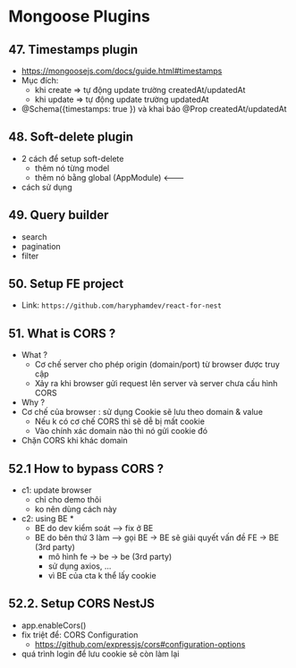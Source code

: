 # Mongoose Plugins

## 47. Timestamps plugin
- https://mongoosejs.com/docs/guide.html#timestamps
- Mục đích:
    - khi create => tự động update trường createdAt/updatedAt
    - khi update => tự động update trường updatedAt
- @Schema({timestamps: true }) và khai báo @Prop createdAt/updatedAt

## 48. Soft-delete plugin
- 2 cách để setup soft-delete
    - thêm nó từng model
    - thêm nó bằng global (AppModule) <---
- cách sử dụng

## 49. Query builder
- search
- pagination
- filter

## 50. Setup FE project
- Link: `https://github.com/haryphamdev/react-for-nest`

## 51. What is CORS ?
- What ?
    - Cơ chế server cho phép origin (domain/port) từ browser được truy cập 
    - Xảy ra khi browser gửi request lên server và server chưa cấu hình CORS 
- Why ?
- Cơ chế của browser : sử dụng Cookie sẽ lưu theo domain & value
    - Nếu k có cơ chế CORS thì sẽ dễ bị mất cookie 
    - Vào chính xác domain nào thì nó gửi cookie đó
- Chặn CORS khi khác domain 

## 52.1 How to bypass CORS ?
- c1: update browser
    - chỉ cho demo thôi
    - ko nên dùng cách này 
- c2: using BE *
    - BE do dev kiểm soát  --> fix ở BE
    - BE do bên thứ 3 làm --> gọi BE -> BE sẽ giải quyết vấn đề FE -> BE (3rd party)
        - mô hình fe -> be -> be (3rd party)
        - sử dụng axios, ... 
        - vì BE của cta k thể lấy cookie

## 52.2. Setup CORS NestJS
- app.enableCors()
- fix triệt để: CORS Configuration
    - https://github.com/expressjs/cors#configuration-options
- quá trình login để lưu cookie sẽ còn làm lại